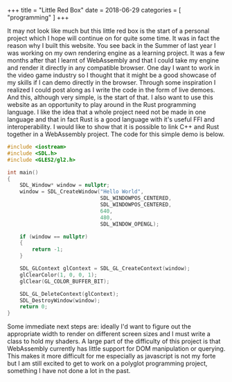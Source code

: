 +++
title = "Little Red Box"
date = 2018-06-29
categories = [ "programming" ]
+++

It may not look like much but this little red box is the start of a personal project which I hope will continue on for quite some time. It was in fact the reason why I built this website. You see back in the Summer of last year I was working on my own rendering engine as a learning project. It was a few months after that I learnt of WebAssembly and that I could take my engine and render it directly in any compatible browser. One day I want to work in the video game industry so I thought that it might be a good showcase of my skills if I can demo directly in the browser. Through some inspiration I realized I could post along as I write the code in the form of live demoes. And this, although very simple, is the start of that. I also want to use this website as an opportunity to play around in the Rust programming language. I like the idea that a whole project need not be made in one language and that in fact Rust is a good language with it's useful FFI and interoperability. I would like to show that it is possible to link C++ and Rust together in a WebAssembly project. The code for this simple demo is below.

<canvas id="canvas"></canvas>

<script>
  var Module = {
    canvas: function() {
      var canvas = document.getElementById('canvas');
      return canvas;
    }(),
    locateFile: function(file) {
      return "/scripts" + `/${file}`;
    }
  };
</script>
<script async src="/scripts/lrb.js"></script>

```cpp title="main.cpp" linenums="1"
#include <iostream>
#include <SDL.h>
#include <GLES2/gl2.h>

int main()
{
    SDL_Window* window = nullptr;
    window = SDL_CreateWindow("Hello World",
                              SDL_WINDOWPOS_CENTERED,
                              SDL_WINDOWPOS_CENTERED,
                              640,
                              480,
                              SDL_WINDOW_OPENGL);

    if (window == nullptr)
    {
        return -1;
    }

    SDL_GLContext glContext = SDL_GL_CreateContext(window);
    glClearColor(1, 0, 0, 1);
    glClear(GL_COLOR_BUFFER_BIT);

    SDL_GL_DeleteContext(glContext);
    SDL_DestroyWindow(window);
    return 0;
}
```

Some immediate next steps are: ideally I'd want to figure out the appropriate width to render on different screen sizes and I must write a class to hold my shaders. A large part of the difficulty of this project is that WebAssembly currently has little support for DOM manipulation or querying. This makes it more difficult for me especially as javascript is not my forte but I am still excited to get to work on a polyglot programming project, something I have not done a lot in the past.
